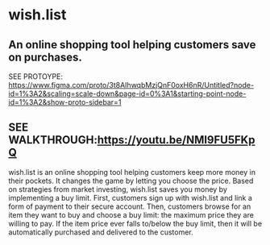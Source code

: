 # wish.list
An online shopping tool helping customers save on purchases.
--
SEE PROTOYPE: https://www.figma.com/proto/3t8AIhwqbMzjQnF0oxH6nR/Untitled?node-id=1%3A2&scaling=scale-down&page-id=0%3A1&starting-point-node-id=1%3A2&show-proto-sidebar=1

SEE WALKTHROUGH:https://youtu.be/NMI9FU5FKpQ
--
wish.list is an online shopping tool helping customers keep more money in their pockets. It changes the game by letting you choose the price. Based on strategies from market investing, wish.list saves you money by implementing a buy limit. First, customers sign up with wish.list and link a form of payment to their secure account. Then, customers browse for an item they want to buy and choose a buy limit: the maximum price they are willing to pay. If the item price ever falls to/below the buy limit, then it will be automatically purchased and delivered to the customer.
